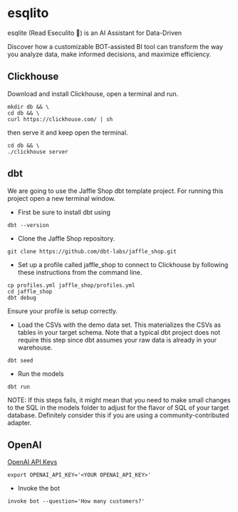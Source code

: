 # esqlito

esqlite (Read Eseculito :peach:)  is an AI Assistant for Data-Driven

Discover how a customizable BOT-assisted BI tool can transform the way you analyze data, make informed decisions, and maximize efficiency.

## Clickhouse

Download and install Clickhouse, open a terminal and run.

```
mkdir db && \
cd db && \
curl https://clickhouse.com/ | sh
```

then serve it and keep open the terminal.
```
cd db && \
./clickhouse server
```


## dbt

We are going to use the Jaffle Shop dbt template  project.  For running this project open a new terminal window.

- First be sure to install dbt using

```
dbt --version
```

- Clone the Jaffle Shop repository.

```
git clone https://github.com/dbt-labs/jaffle_shop.git
```

- Set up a profile called jaffle_shop to connect to Clickhouse by following these instructions from the command line.

```
cp profiles.yml jaffle_shop/profiles.yml
cd jaffle_shop
dbt debug
```

Ensure your profile is setup correctly.

- Load the CSVs with the demo data set. This materializes the CSVs as tables in your target schema. Note that a typical dbt project does not require this step since dbt assumes your raw data is already in your warehouse.

```
dbt seed
```

- Run the models
```
dbt run
```

NOTE: If this steps fails, it might mean that you need to make small changes to the SQL in the models folder to adjust for the flavor of SQL of your target database. Definitely consider this if you are using a community-contributed adapter.


## OpenAI

[OpenAI API Keys](https://platform.openai.com/account/api-keys)
```
export OPENAI_API_KEY='<YOUR OPENAI_API_KEY>'
```

- Invoke the bot

```
invoke bot --question='How many customers?'
```
